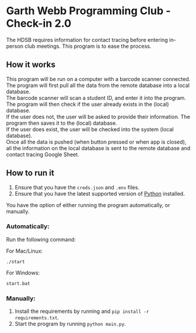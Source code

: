# Garth Webb Programming Club - Check-in 2.0

The HDSB requires information for contact tracing before entering in-person club meetings. This program is to ease the process.

## How it works
This program will be run on a computer with a barcode scanner connected. The program will first pull all the data from the remote database into a local database.\
The barcode scanner will scan a student ID, and enter it into the program. The program will then check if the user already exists in the (local) database.\
If the user does not, the user will be asked to provide their information. The program then saves it to the (local) database.\
If the user does exist, the user will be checked into the system (local database).\
Once all the data is pushed (when button pressed or when app is closed), all the information on the local database is sent to the remote database and contact tracing Google Sheet.

## How to run it
1. Ensure that you have the `creds.json` and `.env` files.
2. Ensure that you have the latest supported version of [Python](https://www.python.org/downloads/) installed.

You have the option of either running the program automatically, or manually.

### Automatically:
Run the following command:

For Mac/Linux:
```
./start
```
For Windows:
```
start.bat
```

### Manually:
1. Install the requirements by running and `pip install -r requirements.txt`.
2. Start the program by running `python main.py`.